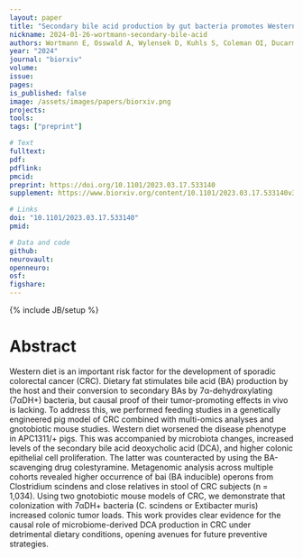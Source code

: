 ```yaml
---
layout: paper
title: "Secondary bile acid production by gut bacteria promotes Western diet-associated colorectal cancer"
nickname: 2024-01-26-wortmann-secondary-bile-acid
authors: Wortmann E, Osswald A, Wylensek D, Kuhls S, Coleman OI, Ducarmon QR, Liang W, Treichel N, Schumacher F, Volet C, Matysik S, Kleigrewe K, Gigl M, Rohn S, Kleuser B, Liebisch G, Schnieke A, Bernier-Latmani R, Zeller G, Haller D, Flisikowski K, Ocvirk S, Clavel T
year: "2024"
journal: "biorxiv"
volume:
issue:
pages:
is_published: false
image: /assets/images/papers/biorxiv.png
projects:
tools:
tags: ["preprint"]

# Text
fulltext:
pdf:
pdflink:
pmcid:
preprint: https://doi.org/10.1101/2023.03.17.533140
supplement: https://www.biorxiv.org/content/10.1101/2023.03.17.533140v3.supplementary-material

# Links
doi: "10.1101/2023.03.17.533140"
pmid:

# Data and code
github:
neurovault:
openneuro:
osf:
figshare:
---
```

{% include JB/setup %}

# Abstract

Western diet is an important risk factor for the development of sporadic colorectal cancer (CRC). Dietary fat stimulates bile acid (BA) production by the host and their conversion to secondary BAs by 7α-dehydroxylating (7αDH+) bacteria, but causal proof of their tumor-promoting effects in vivo is lacking. To address this, we performed feeding studies in a genetically engineered pig model of CRC combined with multi-omics analyses and gnotobiotic mouse studies. Western diet worsened the disease phenotype in APC1311/+ pigs. This was accompanied by microbiota changes, increased levels of the secondary bile acid deoxycholic acid (DCA), and higher colonic epithelial cell proliferation. The latter was counteracted by using the BA-scavenging drug colestyramine. Metagenomic analysis across multiple cohorts revealed higher occurrence of bai (BA inducible) operons from Clostridium scindens and close relatives in stool of CRC subjects (n = 1,034). Using two gnotobiotic mouse models of CRC, we demonstrate that colonization with 7αDH+ bacteria (C. scindens or Extibacter muris) increased colonic tumor loads. This work provides clear evidence for the causal role of microbiome-derived DCA production in CRC under detrimental dietary conditions, opening avenues for future preventive strategies.

